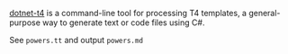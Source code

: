 [dotnet-t4](https://github.com/mono/t4?tab=readme-ov-file) is a command-line tool for processing T4 templates, a general-purpose way to generate text or code files using C#.

See `powers.tt` and output `powers.md`